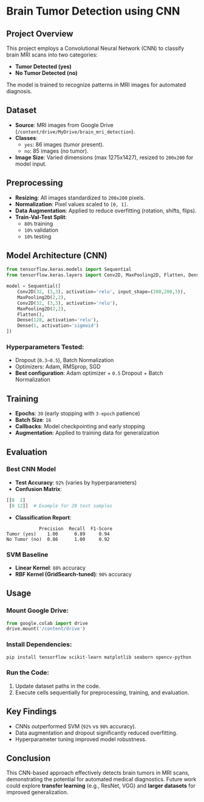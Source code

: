 # Brain Tumor Detection using CNN

## Project Overview
This project employs a Convolutional Neural Network (CNN) to classify brain MRI scans into two categories:
- **Tumor Detected (yes)**
- **No Tumor Detected (no)**

The model is trained to recognize patterns in MRI images for automated diagnosis.

## Dataset
- **Source**: MRI images from Google Drive (`/content/drive/MyDrive/brain_mri_detection`).
- **Classes**:
  - `yes`: 86 images (tumor present).
  - `no`: 85 images (no tumor).
- **Image Size**: Varied dimensions (max 1275x1427), resized to `200x200` for model input.

## Preprocessing
- **Resizing**: All images standardized to `200x200` pixels.
- **Normalization**: Pixel values scaled to `[0, 1]`.
- **Data Augmentation**: Applied to reduce overfitting (rotation, shifts, flips).
- **Train-Val-Test Split**:
  - `80%` training
  - `10%` validation
  - `10%` testing

## Model Architecture (CNN)
```python
from tensorflow.keras.models import Sequential
from tensorflow.keras.layers import Conv2D, MaxPooling2D, Flatten, Dense

model = Sequential([
    Conv2D(32, (3,3), activation='relu', input_shape=(200,200,3)),
    MaxPooling2D(2,2),
    Conv2D(32, (3,3), activation='relu'),
    MaxPooling2D(2,2),
    Flatten(),
    Dense(128, activation='relu'),
    Dense(1, activation='sigmoid')
])
```
### Hyperparameters Tested:
- Dropout (`0.3–0.5`), Batch Normalization
- Optimizers: Adam, RMSprop, SGD
- **Best configuration**: Adam optimizer + `0.5` Dropout + Batch Normalization

## Training
- **Epochs**: `30` (early stopping with `3-epoch` patience)
- **Batch Size**: `16`
- **Callbacks**: Model checkpointing and early stopping
- **Augmentation**: Applied to training data for generalization

## Evaluation
### Best CNN Model
- **Test Accuracy**: `92%` (varies by hyperparameters)
- **Confusion Matrix**:
```python
[[8  2]
 [0 12]]  # Example for 20 test samples
```
- **Classification Report**:
```plaintext
            Precision  Recall  F1-Score
Tumor (yes)    1.00      0.89     0.94
No Tumor (no)  0.86      1.00     0.92
```
### SVM Baseline
- **Linear Kernel**: `88%` accuracy
- **RBF Kernel (GridSearch-tuned)**: `90%` accuracy

## Usage
### Mount Google Drive:
```python
from google.colab import drive
drive.mount('/content/drive')
```
### Install Dependencies:
```bash
pip install tensorflow scikit-learn matplotlib seaborn opencv-python
```
### Run the Code:
1. Update dataset paths in the code.
2. Execute cells sequentially for preprocessing, training, and evaluation.

## Key Findings
- CNNs outperformed SVM (`92%` vs `90%` accuracy).
- Data augmentation and dropout significantly reduced overfitting.
- Hyperparameter tuning improved model robustness.

## Conclusion
This CNN-based approach effectively detects brain tumors in MRI scans, demonstrating the potential for automated medical diagnostics. Future work could explore **transfer learning** (e.g., ResNet, VGG) and **larger datasets** for improved generalization.


